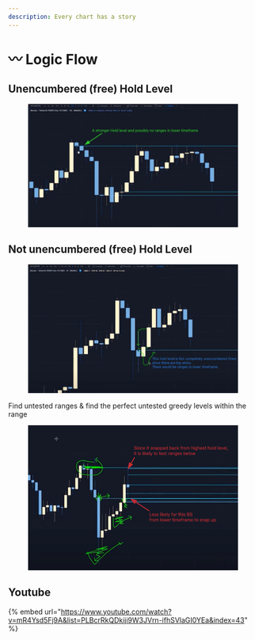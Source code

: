```yaml
---
description: Every chart has a story
---
```


# 〰 Logic Flow

## Unencumbered (free) Hold Level

<figure><img src="../../.gitbook/assets/image (15) (1) (1) (1).png" alt=""><figcaption></figcaption></figure>

## Not unencumbered (free) Hold Level

<figure><img src="../../.gitbook/assets/image (1) (2).png" alt=""><figcaption></figcaption></figure>

Find untested ranges & find the perfect untested greedy levels within the range

<figure><img src="../../.gitbook/assets/image (16) (1).png" alt=""><figcaption></figcaption></figure>

## Youtube

{% embed url="https://www.youtube.com/watch?v=mR4Ysd5Fj9A&list=PLBcrRkQDkiji9W3JVrn-ifhSVlaGI0YEa&index=43" %}
